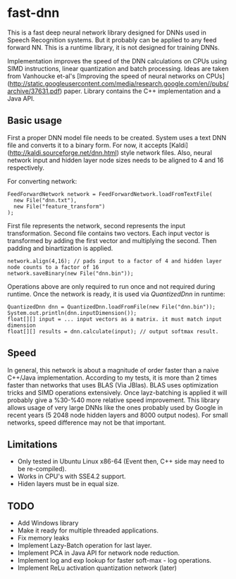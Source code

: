 # fast-dnn
This is a fast deep neural network library designed for DNNs used in Speech Recognition systems. But it probably can be applied to any feed forward NN. This is a runtime library, it is not designed for training DNNs.

Implementation improves the speed of the DNN calculations on CPUs using SIMD instructions, linear quantization and batch processing. Ideas are taken from Vanhoucke et-al's [Improving the speed of neural networks on CPUs] (http://static.googleusercontent.com/media/research.google.com/en//pubs/archive/37631.pdf) paper. Library contains the C++ implementation and a Java API. 

## Basic usage
First a proper DNN model file needs to be created. System uses a text DNN file and converts it to a binary form. For now, it accepts [Kaldi] (http://kaldi.sourceforge.net/dnn.html) style network files. Also, neural network input and hidden layer node sizes needs to be aligned to 4 and 16 respectively.

For converting network:

	FeedForwardNetwork network = FeedForwardNetwork.loadFromTextFile(
	  new File("dnn.txt"),
	  new File("feature_transform")
	);

First file represents the network, second represents the input transformation. Second file contains two vectors. Each input vector is transformed by adding the first vector and multiplying the second. Then padding and binartization is applied.

	network.align(4,16); // pads input to a factor of 4 and hidden layer node counts to a factor of 16
	network.saveBinary(new File("dnn.bin"));

Operations above are only required to run once and not required during runtime. Once the network is ready, it is used via *QuantizedDnn* in runtime:

	QuantizedDnn dnn = QuantizedDnn.loadFromFile(new File("dnn.bin"));
	System.out.println(dnn.inputDimension());
	float[][] input = ... input vectors as a matrix. it must match input dimension
	float[][] results = dnn.calculate(input); // output softmax result. 

## Speed
In general, this network is about a magnitude of order faster than a naive C++/Java implementation. According to my tests, it is more than 2 times faster than networks that uses BLAS (Via JBlas). BLAS uses optimization tricks and SIMD operations extensively. Once layz-batching is applied it will probably give a %30-%40 more relative speed improvement. This library allows usage of very large DNNs like the ones probably used by Google in recent years (5 2048 node hidden layers and 8000 output nodes). For small networks, speed difference may not be that important.

## Limitations
* Only tested in Ubuntu Linux x86-64 (Event then, C++ side may need to be re-compiled). 
* Works in CPU's with SSE4.2 support.
* Hiden layers must be in equal size.

## TODO
* Add Windows library
* Make it ready for multiple threaded applications.
* Fix memory leaks
* Implement Lazy-Batch operation for last layer.
* Implement PCA in Java API for network node reduction.
* Implement log and exp lookup for faster soft-max - log operations.
* Implement ReLu activation quantization network (later)
